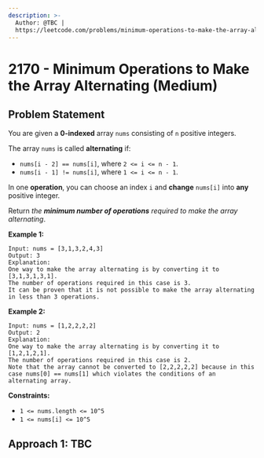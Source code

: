 ```yaml
---
description: >-
  Author: @TBC |
  https://leetcode.com/problems/minimum-operations-to-make-the-array-alternating/
---
```


# 2170 - Minimum Operations to Make the Array Alternating (Medium)

## Problem Statement

You are given a **0-indexed** array `nums` consisting of `n` positive integers.

The array `nums` is called **alternating** if:

* `nums[i - 2] == nums[i]`, where `2 <= i <= n - 1`.
* `nums[i - 1] != nums[i]`, where `1 <= i <= n - 1`.

In one **operation**, you can choose an index `i` and **change** `nums[i]` into **any** positive integer.

Return _the **minimum number of operations** required to make the array alternating_.&#x20;

**Example 1:**

```
Input: nums = [3,1,3,2,4,3]
Output: 3
Explanation:
One way to make the array alternating is by converting it to [3,1,3,1,3,1].
The number of operations required in this case is 3.
It can be proven that it is not possible to make the array alternating in less than 3 operations. 
```

**Example 2:**

```
Input: nums = [1,2,2,2,2]
Output: 2
Explanation:
One way to make the array alternating is by converting it to [1,2,1,2,1].
The number of operations required in this case is 2.
Note that the array cannot be converted to [2,2,2,2,2] because in this case nums[0] == nums[1] which violates the conditions of an alternating array.
```

**Constraints:**

* `1 <= nums.length <= 10^5`
* `1 <= nums[i] <= 10^5`

## Approach 1: TBC
